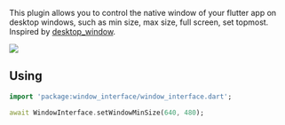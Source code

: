 This plugin allows you to control the native window of your flutter app on desktop windows, such as min size, max size, full screen, set topmost. Inspired by [desktop_window](https://github.com/mix1009/desktop_window).

![](../.lfs/demo-0.2.png)

## Using

```dart
import 'package:window_interface/window_interface.dart';

await WindowInterface.setWindowMinSize(640, 480);
```
